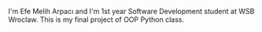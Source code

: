 I'm Efe Melih Arpacı and I'm 1st year Software Development student at WSB Wroclaw. This is my final project of OOP Python class. 
